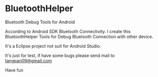 # BluetoothHelper
Bluetooth Debug Tools for Android

According to Android SDK Bluetooth Connectivity. I create this BluetoothHelper
Tools for Debug Bluetooth Connection with other device.

It's a Eclipse project not suit for Android Studio.

It's just for test, if have some bugs please send mail to tangpan09@gmail.com

Have fun


